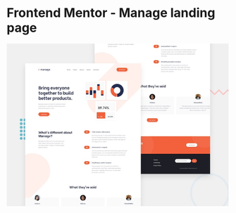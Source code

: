 # Frontend Mentor - Manage landing page

![Design preview for the Manage landing page coding challenge](./design/desktop-preview.jpg)
